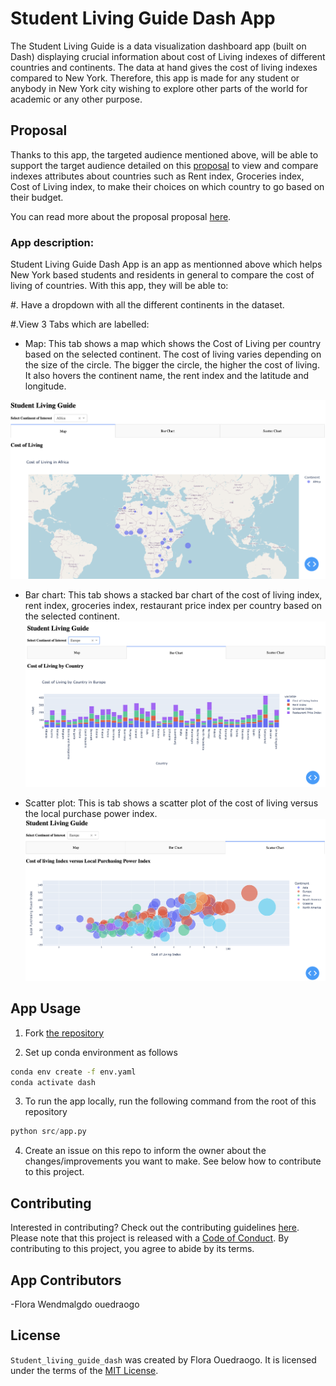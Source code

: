 
# Student Living Guide Dash App

The Student Living Guide is a data visualization dashboard app (built on Dash) displaying crucial information about cost of Living indexes of different countries and continents. The data at hand gives the cost of living indexes compared to New York. Therefore, this app is made for any student or anybody in New York city wishing to explore other parts of the world for academic or any other purpose. 

## Proposal

Thanks to this app, the targeted audience mentioned above, will be able to support the target audience detailed on this [proposal](https://github.com/UBC-MDS/Student_Living_Guide/blob/main/reports/proposal.md) to view and compare indexes attributes about countries such as Rent index, Groceries index, Cost of Living index, to make their choices on which country to go based on their budget.

You can read more about the proposal proposal [here](https://github.com/UBC-MDS/Student_Living_Guide/blob/main/reports/proposal.md). 

### App description:

Student Living Guide Dash App is an app as mentionned above which helps New York based students and residents in general to compare the cost of living of countries. 
With this app, they will be able to:

#. Have a dropdown with all the  different continents in the dataset.

#.View 3 Tabs  which are labelled:

* Map: This tab shows a map which shows the Cost of Living per country based on the selected continent. The cost of living varies depending on the size of the circle. The bigger the circle, the higher the cost of living. It also hovers the continent name, the rent index and the latitude and longitude.

![1_filter](img/im1.png)


* Bar chart: This tab shows a stacked bar chart of the cost of living index, rent index, groceries index, restaurant price index per country based on the selected continent.
![1_filter](img/img2.png)

* Scatter plot: This is tab shows a scatter plot of the  cost of living versus the local purchase power index.
![1_filter](img/img3.png)


## App Usage

1. Fork [the repository](https://github.com/florawendy19/Student_living_guide_dash/)

2. Set up conda environment as follows

```bash
conda env create -f env.yaml
conda activate dash
```

3. To run the app locally, run the following command from the root of this repository

```python
python src/app.py
```

4. Create an issue on this repo to inform the owner about the changes/improvements you want to make. See below how to contribute to this project.

## Contributing

Interested in contributing? Check out the contributing guidelines [here](https://github.com/florawendy19/Student_living_guide_dash/blob/main/CONTRIBUTING.md).
Please note that this project is released with a [Code of Conduct](https://github.com/florawendy19/Student_living_guide_dash/blob/main/CODE_OF_CONDUCT.md). By contributing to this project, you agree to abide by its terms.

## App Contributors

-Flora Wendmalgdo ouedraogo

## License

`Student_living_guide_dash` was created by Flora Ouedraogo. It is licensed under the terms of the [MIT License](https://github.com/florawendy19/Student_living_guide_dash/blob/main/LICENSE).

